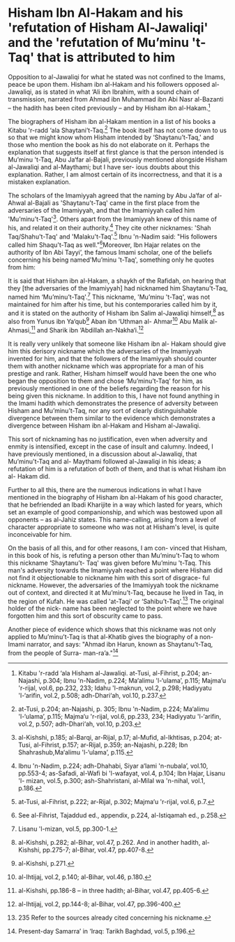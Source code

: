Hisham Ibn Al-Hakam and his 'refutation of Hisham Al-Jawaliqi' and the 'refutation of Mu’minu 't-Taq' that is attributed to him
===============================================================================================================================

Opposition to al-Jawaliqi for what he stated was not confined to the
Imams, peace be upon them. Hisham ibn al-Hakam and his followers opposed
al-Jawaliqi, as is stated in what ‘Ali ibn Ibrahim, with a sound chain
of transmission, narrated from Ahmad ibn Muhammad ibn Abi Nasr
al-Bazanti – the hadith has been cited previously – and by Hisham ibn
al-Hakam.[^1]

The biographers of Hisham ibn al-Hakam mention in a list of his books a
Kitabu 'r-radd ‘ala Shaytani’t-Taq.[^2] The book itself has not come
down to us so that we might know whom Hisham intended by
‘Shaytanu’t-Taq,' and those who mention the book as his do not elaborate
on it. Perhaps the explanation that suggests itself at first glance is
that the person intended is Mu’minu 't-Taq, Abu Ja‘far al-Bajali,
previously mentioned alongside Hisham al-Jawaliqi and al-Maythami; but I
have ser- ious doubts about this explanation. Rather, I am almost
certain of its incorrectness, and that it is a mistaken explanation.

The scholars of the Imamiyyah agreed that the naming by Abu Ja‘far of
al-Ahwal al-Bajali as 'Shaytanu't-Taq' came in the first place from the
adversaries of the Imamiyyah, and that the Imamiyyah called him
'Mu’minu't-Taq'[^3]. Others apart from the Imamiyyah knew of this name
of his, and related it on their authority.[^4] They cite other
nicknames: 'Shah Taq/Shahu't-Taq' and 'Malaku't-Taq'.[^5] Ibnu 'n-Nadim
said: "His followers called him Shaqu't-Taq as well."[^6]Moreover, Ibn
Hajar relates on the authority of Ibn Abi Tayyi’, the famous Imami
scholar, one of the beliefs concerning his being named'Mu’minu 't-Taq',
something only he quotes from him:

It is said that Hisham ibn al-Hakam, a shaykh of the Rafidah, on hearing
that they [the adversaries of the Imamiyyah] had nicknamed him
Shaytanu't-Taq, named him ‘Mu’minu’t-Taq'.[^7] This nickname, 'Mu’minu
't-Taq', was not maintained for him after his time, but his
contemporaries called him by it, and it is stated on the authority of
Hisham ibn Salim al-Jawaliqi himself,[^8] as also from Yunus ibn
Ya‘qub[^9] Aban ibn ‘Uthman al- Ahmar[^10] Abu Malik al-Ahmasi,[^11] and
Sharik ibn ‘Abdillah an-Nakha‘i.[^12]

It is really very unlikely that someone like Hisham ibn al- Hakam should
give him this derisory nickname which the adversaries of the Imamiyyah
invented for him, and that the followers of the Imamiyyah should counter
them with another nickname which was appropriate for a man of his
prestige and rank. Rather, Hisham himself would have been the one who
began the opposition to them and chose ‘Mu’minu’t-Taq' for him, as
previously mentioned in one of the beliefs regarding the reason for his
being given this nickname. In addition to this, I have not found
anything in the Imami hadith which demonstrates the presence of
adversity between Hisham and Mu’minu’t-Taq, nor any sort of clearly
distinguishable divergence between them similar to the evidence which
demonstrates a divergence between Hisham ibn al-Hakam and Hisham
al-Jawaliqi.

This sort of nicknaming has no justification, even when adversity and
enmity is intensified, except in the case of insult and calumny. Indeed,
I have previously mentioned, in a discussion about al-Jawaliqi, that
Mu’minu't-Taq and al- Maythami followed al-Jawaliqi in his ideas; a
refutation of him is a refutation of both of them, and that is what
Hisham ibn al- Hakam did.

Further to all this, there are the numerous indications in what I have
mentioned in the biography of Hisham ibn al-Hakam of his good character,
that he befriended an Ibadi Kharijite in a way which lasted for years,
which set an example of good companionship, and which was bestowed upon
all opponents – as al-Jahiz states. This name-calling, arising from a
level of character appropriate to someone who was not at Hisham's level,
is quite inconceivable for him.

On the basis of all this, and for other reasons, I am con- vinced that
Hisham, in this book of his, is refuting a person other than
Mu’minu’t-Taq to whom this nickname ‘Shaytanu’t- Taq' was given before
Mu’minu 't-Taq. This man's adversity towards the Imamiyyah reached a
point where Hisham did not find it objectionable to nickname him with
this sort of disgrace- ful nickname. However, the adversaries of the
Imamiyyah took the nickname out of context, and directed it at
Mu’minu’t-Taq, because he lived in Taq, in the region of Kufah. He was
called 'at-Taqi' or ‘Sahibu’t-Taq'.[^13] The original holder of the
nick- name has been neglected to the point where we have forgotten him
and this sort of obscurity came to pass.

Another piece of evidence which shows that this nickname was not only
applied to Mu’minu’t-Taq is that al-Khatib gives the biography of a
non-Imami narrator, and says: "Ahmad ibn Harun, known as Shaytanu’t-Taq,
from the people of Surra- man-ra’a."[^14]

[^1]: Kitabu 'r-radd ‘ala Hisham al-Jawaliqi. at-Tusi, al-Fihrist,
p.204; an- Najashi, p.304; Ibnu 'n-Nadim, p.224; Ma‘alimu 'l-‘ulama’,
p.115; Majma‘u 'r-rijal, vol.6, pp.232, 233; Idahu 'l-maknun, vol.2,
p.298; Hadiyyatu 'l-‘arifin, vol.2, p.508; adh-Dhari‘ah, vol.10, p.237.

[^2]: at-Tusi, p.204; an-Najashi, p. 305; Ibnu 'n-Nadim, p.224; Ma‘alimu
'l-‘ulama’, p.115; Majma‘u 'r-rijal, vol.6, pp.233, 234; Hadiyyatu
'l-‘arifin, vol.2, p.507; adh-Dhari‘ah, vol.10, p.203.

[^3]: al-Kishshi, p.185; al-Barqi, ar-Rijal, p.17; al-Mufid,
al-lkhtisas, p.204; at-Tusi, al-Fihrist, p.157; ar-Rijal, p.359;
an-Najashi, p.228; Ibn Shahrashub,Ma‘alimu 'l-‘ulama’, p.115.

[^4]: Ibnu 'n-Nadim, p.224; adh-Dhahabi, Siyar a‘lami 'n-nubala’,
vol.10, pp.553-4; as-Safadi, al-Wafi bi 'l-wafayat, vol.4, p.104; Ibn
Hajar, Lisanu 'l- mizan, vol.5, p.300; ash-Shahristani, al-Milal wa
'n-nihal, vol.1, p.186.

[^5]: at-Tusi, al-Fihrist, p.222; ar-Rijal, p.302; Majma‘u 'r-rijal,
vol.6, p.7.

[^6]: See al-Fihrist, Tajaddud ed., appendix, p.224, al-Istiqamah ed.,
p.258.

[^7]: Lisanu 'l-mizan, vol.5, pp.300-1.

[^8]: al-Kishshi, p.282; al-Bihar, vol.47, p.262. And in another hadith,
al- Kishshi, pp.275-7; al-Bihar, vol.47, pp.407-8.

[^9]: al-Kishshi, p.271.

[^10]: al-Ihtijaj, vol.2, p.140; al-Bihar, vol.46, p.180.

[^11]: al-Kishshi, pp.186-8 – in three hadith; al-Bihar, vol.47,
pp.405-6.

[^12]: al-Ihtijaj, vol.2, pp.144-8; al-Bihar, vol.47, pp.396-400.

[^13]: 235 Refer to the sources already cited concerning his nickname.

[^14]: Present-day Samarra’ in ‘Iraq: Tarikh Baghdad, vol.5, p.196.


